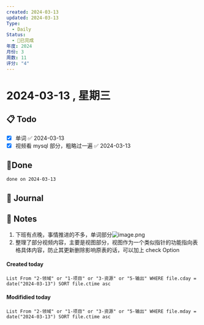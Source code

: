 ```yaml
---
created: 2024-03-13
updated: 2024-03-13
Type:
  - Daily
Status:
  - 🎃已完成
年度: 2024
月份: 3
周数: 11
评分: "4"
---
```

# 2024-03-13 , 星期三

## 📋 Todo
- [x] 单词 ✅ 2024-03-13
- [x] 视频看 mysql 部分，粗略过一遍 ✅ 2024-03-13

## 🍰Done
```tasks
done on 2024-03-13
```

## 📆 Journal


## 📑 Notes

1. 下班有点晚，事情推进的不多，单词部分![image.png](https://obsidian-pic-1317906728.cos.ap-nanjing.myqcloud.com/obsidian/20240313234324.png)
2. 整理了部分视频内容，主要是视图部分，视图作为一个类似指针的功能指向表格具体内容，防止其更新删除影响原表的话，可以加上 check Option


#### Created today

```dataview
List From "2-领域" or "1-项目" or "3-资源" or "5-输出" WHERE file.cday = date("2024-03-13") SORT file.ctime asc
```


#### Modifidied today

```dataview
List From "2-领域" or "1-项目" or "3-资源" or "5-输出" WHERE file.mday = date("2024-03-13") SORT file.ctime asc
```